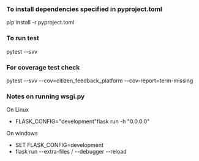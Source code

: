 ### To install dependencies specified in pyproject.toml
pip install -r pyproject.toml

### To run test
pytest --svv

### For coverage test check
pytest --svv --cov=citizen_feedback_platform --cov-report=term-missing

### Notes on running wsgi.py
On Linux
- FLASK_CONFIG="development"flask run -h "0.0.0.0"

On windows
- SET FLASK_CONFIG=development
- flask run --extra-files / --debugger --reload

